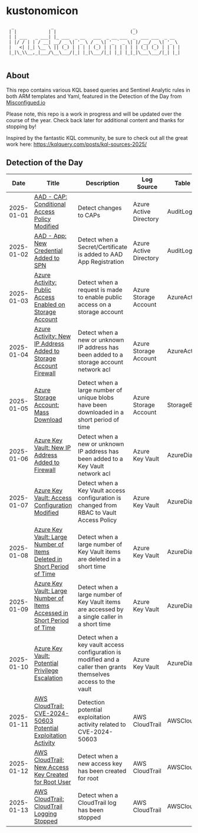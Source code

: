 # kustonomicon

```
  _              _                              _                 
 | |            | |                            (_)                
 | | ___   _ ___| |_ ___  _ __   ___  _ __ ___  _  ___ ___  _ __  
 | |/ / | | / __| __/ _ \| '_ \ / _ \| '_ ` _ \| |/ __/ _ \| '_ \ 
 |   <| |_| \__ \ || (_) | | | | (_) | | | | | | | (_| (_) | | | |
 |_|\_\\__,_|___/\__\___/|_| |_|\___/|_| |_| |_|_|\___\___/|_| |_|
                                                      
```
## About

This repo contains various KQL based queries and Sentinel Analytic rules in both ARM templates and Yaml, featured in the Detection of the Day from [Misconfigued.io](https://misconfigured.io/)

Please note, this repo is a work in progress and will be updated over the course of the year. Check back later for additional content and thanks for stopping by!

Inspired by the fantastic KQL community, be sure to check out all the great work here: https://kqlquery.com/posts/kql-sources-2025/


## Detection of the Day

| Date | Title | Description | Log Source | Table Name |
|------|-------|-------------|------------|------------|
| 2025-01-01 | [AAD - CAP: Conditional Access Policy Modified](https://github.com/KernelCaleb/kustonomicon/blob/main/Queries/Azure%20Active%20Directory/AAD-CAP_CAPModified.md) | Detect changes to CAPs | Azure Active Directory | AuditLogs |
| 2025-01-02 | [AAD - App: New Credential Added to SPN](https://github.com/KernelCaleb/Kustonomicon/blob/main/Queries/Azure%20Active%20Directory/AAD-App_NewCredAddedToSPN.md) | Detect when a Secret/Certificate is added to AAD App Registration | Azure Active Directory | AuditLogs |
| 2025-01-03 | [Azure Activity: Public Access Enabled on Storage Account](https://github.com/KernelCaleb/Kustonomicon/blob/main/Queries/Azure%20Activity/AzActivity-ST_PublicAccessEnabledOnStorageAccount.md) | Detect when a request is made to enable public access on a storage account | Azure Storage Account | AzureActivity |
| 2025-01-04 | [Azure Activity: New IP Address Added to Storage Account Firewall](https://github.com/KernelCaleb/Kustonomicon/blob/main/Queries/Azure%20Activity/AzActivity-ST_NewIPAddedToStorageAccountFirewall.md) | Detect when a new or unknown IP address has been added to a storage account network acl | Azure Storage Account | AzureActivity |
| 2025-01-05 | [Azure Storage Account: Mass Download](https://github.com/KernelCaleb/Kustonomicon/blob/main/Queries/Azure%20Storage%20Account/StorageBlob_MassDownload.md) | Detect when a large number of unique blobs have been downloaded in a short period of time | Azure Storage Account | StorageBlobLogs |
| 2025-01-06 | [Azure Key Vault: New IP Address Added to Firewall](https://github.com/KernelCaleb/Kustonomicon/blob/main/Queries/Azure%20Key%20Vault/AzureKeyVault_NewIPAddressAddedToFirewall.md) | Detect when a new or unknown IP address has been added to a Key Vault network acl | Azure Key Vault | AzureDiagnostics |
| 2025-01-07 | [Azure Key Vault: Access Configuration Modified](https://github.com/KernelCaleb/Kustonomicon/blob/main/Queries/Azure%20Key%20Vault/AzureKeyVault_AccessConfigurationModified.md) | Detect when a Key Vault access configuration is changed from RBAC to Vault Access Policy | Azure Key Vault | AzureDiagnostics |
| 2025-01-08 | [Azure Key Vault: Large Number of Items Deleted in Short Period of Time](https://github.com/KernelCaleb/Kustonomicon/blob/main/Queries/Azure%20Key%20Vault/AzureKeyVault_LargeNumerOfItemsDeletedInShortTime.md) | Detect when a large number of Key Vault items are deleted in a short time | Azure Key Vault | AzureDiagnostics |
| 2025-01-09 | [Azure Key Vault: Large Number of Items Accessed in Short Period of Time](https://github.com/KernelCaleb/Kustonomicon/blob/main/Queries/Azure%20Key%20Vault/AzureKeyVault_LargeNumberOfItemsAccessedInShortTime.md) | Detect when a large number of Key Vault items are accessed by a single caller in a short time | Azure Key Vault | AzureDiagnostics |
| 2025-01-10 | [Azure Key Vault: Potential Privilege Escalation](https://github.com/KernelCaleb/Kustonomicon/blob/main/Queries/Azure%20Key%20Vault/AzureKeyVault_PotentialPrivilegeEscalationActivity.md) | Detect when a key vault access configuration is modified and a caller then grants themselves access to the vault | Azure Key Vault | AzureDiagnostics |
| 2025-01-11 | [AWS CloudTrail: CVE-2024-50603 Potential Exploitation Activity](https://github.com/KernelCaleb/Kustonomicon/blob/main/Queries/AWS%20CloudTrail/AWS-CloudTrail_CVE-2024-50603.md) | Detection potential exploitation activity related to CVE-2024-50603 | AWS CloudTrail | AWSCloudTrail |
| 2025-01-12 | [AWS CloudTrail: New Access Key Created for Root User](https://github.com/KernelCaleb/Kustonomicon/blob/main/Queries/AWS%20CloudTrail/AWS-CloudTrail_NewAccessKeyCreatedForRoot.md) | Detect when a new access key has been created for root | AWS CloudTrail | AWSCloudTrail |
| 2025-01-13 | [AWS CloudTrail: CloudTrail Logging Stopped](https://github.com/KernelCaleb/Kustonomicon/blob/main/Queries/AWS%20CloudTrail/AWS-CloudTrail_CloudTrailLoggingStopped.md) | Detect when a CloudTrail log has been stopped | AWS CloudTrail | AWSCloudTrail | 
